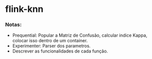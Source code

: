 # flink-knn

### Notas:

- Prequential: Popular a Matriz de Confusão, calcular indice Kappa, colocar isso dentro de um container.
- Experimenter: Parser dos parametros.
- Descrever as funcionalidades de cada função.

